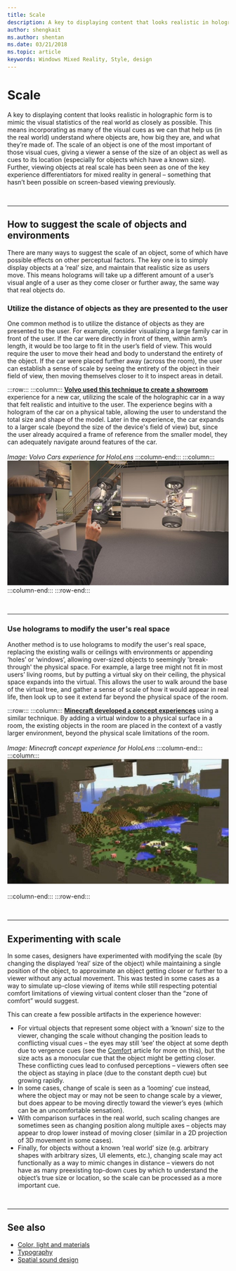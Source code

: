 ```yaml
---
title: Scale
description: A key to displaying content that looks realistic in holographic form is to mimic the visual statistics of the real world as closely as possible.
author: shengkait
ms.author: shentan
ms.date: 03/21/2018
ms.topic: article
keywords: Windows Mixed Reality, Style, design
---
```




# Scale

A key to displaying content that looks realistic in holographic form is to mimic the visual statistics of the real world as closely as possible. This means incorporating as many of the visual cues as we can that help us (in the real world) understand where objects are, how big they are, and what they’re made of. The scale of an object is one of the most important of those visual cues, giving a viewer a sense of the size of an object as well as cues to its location (especially for objects which have a known size). Further, viewing objects at real scale has been seen as one of the key experience differentiators for mixed reality in general – something that hasn’t been possible on screen-based viewing previously.

<br>

---

## How to suggest the scale of objects and environments

There are many ways to suggest the scale of an object, some of which have possible effects on other perceptual factors. The key one is to simply display objects at a ‘real’ size, and maintain that realistic size as users move. This means holograms will take up a different amount of a user’s visual angle of a user as they come closer or further away, the same way that real objects do.

### Utilize the distance of objects as they are presented to the user

One common method is to utilize the distance of objects as they are presented to the user. For example, consider visualizing a large family car in front of the user. If the car were directly in front of them, within arm’s length, it would be too large to fit in the user’s field of view. This would require the user to move their head and body to understand the entirety of the object. If the car were placed further away (across the room), the user can establish a sense of scale by seeing the entirety of the object in their field of view, then moving themselves closer to it to inspect areas in detail.

:::row:::
    :::column:::
        **[Volvo used this technique to create a showroom](https://www.youtube.com/watch?v=DilzwF90vec)** experience for a new car, utilizing the scale of the holographic car in a way that felt realistic and intuitive to the user. The experience begins with a hologram of the car on a physical table, allowing the user to understand the total size and shape of the model. Later in the experience, the car expands to a larger scale (beyond the size of the device's field of view) but, since the user already acquired a frame of reference from the smaller model, they can adequately navigate around features of the car.<br>
        <br>
        *Image: Volvo Cars experience for HoloLens*
    :::column-end:::
        :::column:::
       ![Volvo Cars experience for HoloLens](images/volvo-cars-microsoft-hololens-experience01-640px.jpg)<br>
    :::column-end:::
:::row-end:::


<br>

---

### Use holograms to modify the user's real space

Another method is to use holograms to modify the user's real space, replacing the existing walls or ceilings with environments or appending ‘holes’ or ‘windows’, allowing over-sized objects to seemingly 'break-through' the physical space. For example, a large tree might not fit in most users’ living rooms, but by putting a virtual sky on their ceiling, the physical space expands into the virtual. This allows the user to walk around the base of the virtual tree, and gather a sense of scale of how it would appear in real life, then look up to see it extend far beyond the physical space of the room.

:::row:::
    :::column:::
        **[Minecraft developed a concept experiences](https://minecraft.net/)** using a similar technique. By adding a virtual window to a physical surface in a room, the existing objects in the room are placed in the context of a vastly larger environment, beyond the physical scale limitations of the room.<br>
        <br>
        *Image: Minecraft concept experience for HoloLens*
    :::column-end:::
        :::column:::
       ![Minecraft concept experience for HoloLens](images/800px-minecraftwindow-640px.jpg)<br><br>
    :::column-end:::
:::row-end:::


<br>

---


## Experimenting with scale

In some cases, designers have experimented with modifying the scale (by changing the displayed ‘real’ size of the object) while maintaining a single position of the object, to approximate an object getting closer or further to a viewer without any actual movement. This was tested in some cases as a way to simulate up-close viewing of items while still respecting potential comfort limitations of viewing virtual content closer than the “zone of comfort” would suggest.

This can create a few possible artifacts in the experience however:
* For virtual objects that represent some object with a ‘known’ size to the viewer, changing the scale without changing the position leads to conflicting visual cues – the eyes may still ‘see’ the object at some depth due to vergence cues (see the [Comfort](comfort.md) article for more on this), but the size acts as a monocular cue that the object might be getting closer. These conflicting cues lead to confused perceptions – viewers often see the object as staying in place (due to the constant depth cue) but growing rapidly.
* In some cases, change of scale is seen as a ‘looming’ cue instead, where the object may or may not be seen to change scale by a viewer, but does appear to be moving directly toward the viewer’s eyes (which can be an uncomfortable sensation).
* With comparison surfaces in the real world, such scaling changes are sometimes seen as changing position along multiple axes – objects may appear to drop lower instead of moving closer (similar in a 2D projection of 3D movement in some cases).
* Finally, for objects without a known ‘real world’ size (e.g. arbitrary shapes with arbitrary sizes, UI elements, etc.), changing scale may act functionally as a way to mimic changes in distance – viewers do not have as many preexisting top-down cues by which to understand the object’s true size or location, so the scale can be processed as a more important cue.

<br>

---

## See also
* [Color, light and materials](../color,-light-and-materials.md)
* [Typography](typography.md)
* [Spatial sound design](spatial-sound-design.md)
